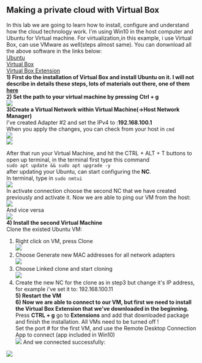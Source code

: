 ## Making a private cloud with Virtual Box  
In this lab we are going to learn how to install, configure and understand how the cloud technology work. I'm using Win10 in the host computer and Ubuntu for Virtual machine. For virtualization,in this example, i use Virtual Box, can use VMware as well(steps almost same). You can donwnload all the above software in the links below:  
[Ubuntu](https://ubuntu.com/download/desktop)    
[Virtual Box](https://www.virtualbox.org/wiki/Downloads)    
[Virtual Box Extension](https://download.virtualbox.org/virtualbox/ )    
**1) First do the installation of Virtual Box and install Ubuntu on it. I will not describe in details these steps, lots of materials out there, one of them [here](https://www.lifewire.com/run-ubuntu-within-windows-virtualbox-2202098)**  
**2) Set the path to your virtual machine by pressing** **Ctrl + g**     
![](/img/General.png)  
**3)Create a Virtual Network within Virtual Machine(->Host Network Manager)**    
I've created Adapter #2 and set the IPv4 to :**192.168.100.1**    
When you apply the changes, you can check from your host in `cmd`    
  ![](/img/NC.png)    
  ![](/img/ipconfig.png)     
  
After that run your Virtual Machine, and hit the CTRL + ALT + T buttons to open up terminal, in the terminal first type this command    
`sudo apt update && sudo apt upgrade -y`  
after updating your Ubuntu, can start configuring the **NC**.     
In terminal, type in `sudo nmtui`   
![](/img/nmtui.png)      
In activate connection choose the second NC that we have created previously and activate it. Now we are able to ping our VM from the host:      
  ![](/img/ping_vm.png)      
  And vice versa    
  ![](/img/ping_host.png)        
  **4) Install the second Virtual Machine**    
  Clone the existed Ubuntu VM:    
  1. Right click on VM, press Clone    
  ![](/img/clone.png)      
  2. Choose Generate new MAC addresses for all network adapters    
  ![](/img/clone_2.png) 
  3. Choose Linked clone and start cloning  
  ![](/img/clone_1.png)     
  4. Create the new NC for the clone as in step3 but change it's IP address, for example i've set it to: 192.168.100.11  
  **5) Restart the VM**    
  **6) Now we are able to connect to our VM, but first we need to install the Virtual Box Extension that we've downloaded in the beginning.**    
  Press **CTRL + g** go to **Extensions** and add that downloaded package and finish the installation. All VMs need to be turned off !  
  Set the port # for the first VM, and use the Remote Desktop Connection App to connect (app included in Win10)   
  ![](/img/ports.png)
  And we connected successfully:  
     
  ![](/img/result.png)  
  
  
  

